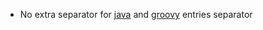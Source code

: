 * No extra separator for [java](java/content-extraction#multiple-entries) and [groovy](snippets/groovy#multiple-bodies) entries separator  
